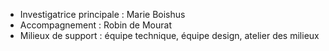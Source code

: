 - Investigatrice principale : Marie Boishus
- Accompagnement : Robin de Mourat
- Milieux de support : équipe technique, équipe design, atelier des milieux